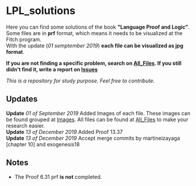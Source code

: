 # LPL_solutions
Here you can find some solutions of the book __"Language Proof and Logic"__.  
Some files are in __prf__ format, which means it needs to be visualized at the Fitch program.  
With the update (_01 semptember 2019_) __each file can be visualized as jpg format__.  
  
__If you are not finding a specific problem, search on [All_Files](https://github.com/Jumaruba/LPL-solutions/tree/master/All_Files). If you still didn't find it, write a report on [Issues](https://github.com/Jumaruba/LPL-solutions/issues)__

_This is a repository for study purpose. Feel free to contribute._

## Updates

__Update__ _01 of September 2019_ Added Images of each file. These images can be found grouped at [Images](https://github.com/Jumaruba/LPL-solutions/tree/master/Images). All files can be found at [All_Files](https://github.com/Jumaruba/LPL-solutions/tree/master/All_Files) to make your research easier.  
__Update__ _13 of December 2019_ Added Proof 13.37  
__Update__ _13 of December 2019_ Accept merge commits by martineizayaga [chapter 10] and exogenesis18  

## Notes 

- The Proof 6.31 prf __is not__ completed.

